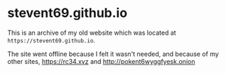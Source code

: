 # stevent69.github.io
This is an archive of my old website which was located at `https://stevent69.github.io`.

The site went offline because I felt it wasn't needed, and because of my other sites, https://rc34.xyz and http://pokent6wyggfyesk.onion
